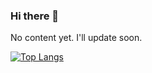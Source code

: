 ### Hi there 👋
No content yet. I'll update soon.

[![Top Langs](https://github-readme-stats.vercel.app/api/top-langs/?username=PhaiWisit&layout=compact)](https://github.com/PhaiWisit)

<!-- [![willianrod's wakatime stats](https://github-readme-stats.vercel.app/api/wakatime?username=phaiwisit)](https://github.com/PhaiWisit)
 -->

<!--
**PhaiWisit/PhaiWisit** is a ✨ _special_ ✨ repository because its `README.md` (this file) appears on your GitHub profile.

Here are some ideas to get you started:

- 🔭 I’m currently working on ...
- 🌱 I’m currently learning ...
- 👯 I’m looking to collaborate on ...
- 🤔 I’m looking for help with ...
- 💬 Ask me about ...
- 📫 How to reach me: ...
- 😄 Pronouns: ...
- ⚡ Fun fact: ...
-->
